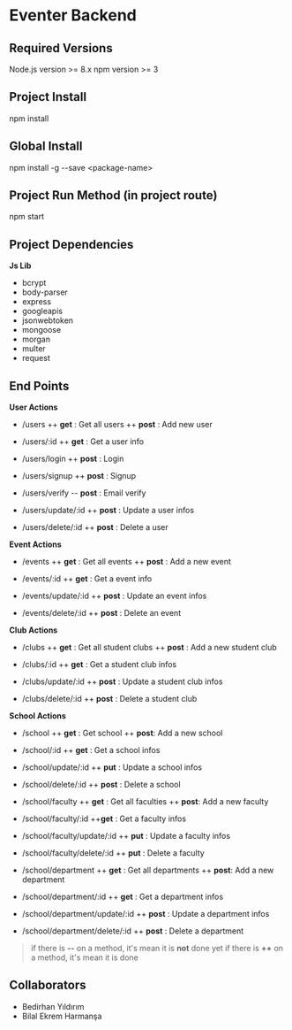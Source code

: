 
# Eventer Backend

## Required Versions
Node.js version >= 8.x
npm version >= 3

## Project Install
npm install

## Global Install
npm install -g --save \<package-name>

## Project Run Method (in project route)
npm start

## Project Dependencies
**Js Lib**
-   bcrypt
-   body-parser
-   express
-   googleapis
-   jsonwebtoken
-   mongoose
-   morgan
-   multer
-  request

## End Points
**User Actions**
- /users 
++ **get** : Get all users
++ **post** : Add new user

- /users/:id
++ **get** : Get a user info

- /users/login
++ **post** : Login

- /users/signup
++ **post** : Signup

- /users/verify
-- **post** : Email verify

- /users/update/:id
++ **post** : Update a user infos

- /users/delete/:id
++ **post** : Delete a user

**Event Actions**
- /events
++ **get** : Get all events
++ **post** : Add a new event

- /events/:id
++ **get** : Get a event info

- /events/update/:id
++ **post** : Update an event infos

- /events/delete/:id
++ **post** : Delete an event

**Club Actions**
- /clubs
++ **get** : Get all student clubs
++ **post** : Add a new student club

- /clubs/:id
++ **get** : Get a student club infos

- /clubs/update/:id
++ **post** : Update a student club infos

- /clubs/delete/:id
++ **post** : Delete a student club

**School Actions**
- /school
++ **get** : Get school
++ **post**: Add a new school

- /school/:id
++ **get** : Get a school infos

- /school/update/:id
++ **put** : Update a school infos

- /school/delete/:id
++ **post** : Delete a school

- /school/faculty
++ **get** : Get all faculties 
++ **post**: Add a new faculty

- /school/faculty/:id
++**get** : Get a faculty infos

- /school/faculty/update/:id
++ **put** : Update a faculty infos

- /school/faculty/delete/:id
++ **put** : Delete a faculty

- /school/department
++ **get** : Get all departments 
++ **post**: Add a new department

- /school/department/:id
++ **get** : Get a department infos

- /school/department/update/:id
++ **post** : Update a department infos

- /school/department/delete/:id
++ **post** : Delete a department

> if there is **--** on a method, it's mean it is **not** done yet
> if there is **++** on a method, it's mean it is done

## Collaborators
- Bedirhan Yıldırım
- Bilal Ekrem Harmanşa